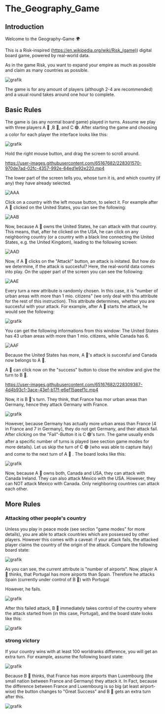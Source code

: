# The_Geography_Game
## Introduction
Welcome to the Geography-Game :earth_africa:

This is a Risk-inspired (https://en.wikipedia.org/wiki/Risk_(game)) digital board game, powered by real-world data. 

As in the game Risk, you want to expand your empire as much as possible and claim as many countries as possible.

![grafik](https://user-images.githubusercontent.com/65167682/228289010-e0c22f31-facc-47f0-a5ab-4f304403f137.png)

The game is for any amount of players (although 2-4 are recommended) and a usual round takes around one hour to complete.

## Basic Rules
The game is (as any normal board game) played in turns. 
Assume we play with three players A 🔴 ,B 🔵, and C 🟢.
After starting the game and choosing a color for each player the interface looks like this:

![grafik](https://user-images.githubusercontent.com/65167682/228300958-3ec3f7a5-b6d9-49f4-9cd5-4660c1d16b62.png)

Hold the right mouse button, and drag the screen to scroll around.

https://user-images.githubusercontent.com/65167682/228301570-970de7ad-02fc-4357-992e-64ed1e92e220.mp4

The lower part of the screen tells you, whose turn it is, and which country (if any) they have already selected. 

![AAA](https://user-images.githubusercontent.com/65167682/228302144-02d21a91-b31e-496d-aa37-2416bfcbe881.png)


Click on a country with the left mouse button, to select it.
For example after A 🔴 clicked on the United States, you can see the following:

![AAB](https://user-images.githubusercontent.com/65167682/228303243-21e65227-19c8-456d-9749-e9505e3059b6.png)

Now, because A 🔴 owns the United States, he can attack with that country. This means, that, after he clicked on the USA, he can click on any neighboring country (or a country with a black line connecting the United States, e.g. the United Kingdom), leading to the following screen:

![AAD](https://user-images.githubusercontent.com/65167682/228306005-a8f1d42a-dd00-416d-a0e0-354217695148.png)

Now, if A 🔴 clicks on the "Attack!" button, an attack is initated.
But how do we determine, if the attack is succesful? Here, the real-world data comes into play. 
On the upper part of the screen you can see the following:

![AAE](https://user-images.githubusercontent.com/65167682/228307041-a951801f-eb54-49a1-a56b-9e245b50157e.png)


Every turn a new attribute is randomly chosen. In this case, it is "number of urban areas with more than 1 mio. citizens" (we only deal with this attribute for the rest of this instruction). This attribute determines, whether you are succesful with your attack. For example, after A 🔴 starts the attack, he would see the following:

![grafik](https://user-images.githubusercontent.com/65167682/228307642-34a3dd19-6da7-4480-83be-0de1ca263611.png)

You can get the following informations from this window:
The United States has 43 urban areas with more than 1 mio. citizens, while Canada has 6. 

![AAF](https://user-images.githubusercontent.com/65167682/228308288-5a07f409-0d0f-434b-a89e-d4c84e4c7a28.png)

Because the United States has more, A 🔴's attack is succesful and Canada now belongs to  A 🔴. 

 A 🔴 can click now on the "success" button to close the window and give the turn to B 🔵.

https://user-images.githubusercontent.com/65167682/228309367-4d4b93c1-3ace-43ef-b17f-e6ef15aeef1c.mp4


Now, it is B 🔵's turn. They think, that France has mor urban areas than Germany, hence they attack Germany with France.

![grafik](https://user-images.githubusercontent.com/65167682/228323090-8d7c403b-6dc6-4670-b1aa-ed22f5c1bea8.png)

However, because Germany has actually more urban areas than France (4 in France and 7 in Germany), they do not get Germany, and their attack fail. After clicking on the "Fail"-Button it is C 🟢's turn. The game usually ends after a specific number of turns is played (see section game modes for more details). Let us skip the turn of C 🟢 (who was able to capture Italy) and come to the next turn of  A 🔴 . The board looks like this:

![grafik](https://user-images.githubusercontent.com/65167682/228324444-a7ef920d-7198-4f07-8eec-afccc7348459.png)


Now, because  A 🔴 owns both, Canada and USA, they can attack with Canada Ireland. They can also attack Mexico with the USA. However, they can NOT attack Mexico with Canada. Only neighboring countries can attack each other.

## More Rules

### Attacking other people's country

Unless you play in peace mode (see section "game modes" for more details), you are able to attack countries which are possessed by other players. However this comes with a caveat: if your attack fails, the attacked player claims the country of the origin of the attack.
Compare the following board state:

![grafik](https://user-images.githubusercontent.com/65167682/228326238-b171578a-44c3-43de-9d29-4843d43cb824.png)

As you can see, the current attribute is "number of airports". Now, player  A 🔴 thinks, that Portugal has more airports than Spain. Therefore he attacks Spain (currently under control of B 🔵) with Portugal

However, he fails.

![grafik](https://user-images.githubusercontent.com/65167682/228326622-d817d066-4798-4e70-8c7f-5de81e5c6082.png)

After this failed attack, B 🔵 immediately takes control of the country where the attack started from (in this case, Portugal), and the board state looks like this:

![grafik](https://user-images.githubusercontent.com/65167682/228326859-9b9d25ce-6e73-4f74-8121-6c0ec433d632.png)



### strong victory

If your country wins with at least 100 worldranks difference, you will get an extra turn. For example, assume the following board state:

![grafik](https://user-images.githubusercontent.com/65167682/228329960-8d1a4666-8515-4332-9eb3-0cc43e001ddf.png)

Because B 🔵 thinks, that France has more airports than Luxembourg (the small nation between France and Germany) they attack it. 
In Fact, because the difference between France and Luxembourg is so big (at least airport-wise) the button changes to "Great Success" and B 🔵 gets an extra turn after this.

![grafik](https://user-images.githubusercontent.com/65167682/228330583-b64d2529-9c58-424a-9264-c3bde8d88acd.png)

